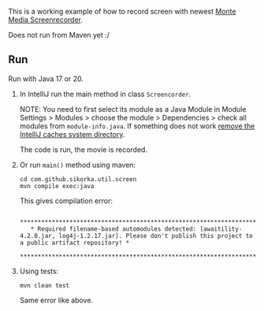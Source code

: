 This is a working example of how to record screen with newest [Monte Media Screenrecorder](https://github.com/wrandelshofer/MonteMedia/tree/main/org.monte.demo.screenrecorder). 

Does not run from Maven yet :/

Run
---

Run with Java 17 or 20. 

1. In IntelliJ run the main method in class `Screencorder`. 

   NOTE: You need to first select its module as a Java Module in Module Settings > Modules > choose the module > Dependencies > check all modules from `module-info.java`. If something does not work [remove the IntelliJ caches system directory](https://www.jetbrains.com/help/idea/directories-used-by-the-ide-to-store-settings-caches-plugins-and-logs.html#system-directory).

   The code is run, the movie is recorded. 

2. Or run `main()` method using maven: 
    
       cd com.github.sikorka.util.screen
       mvn compile exec:java

    This gives compilation error: 

          **************************************************************************************************************************************************************
          * Required filename-based automodules detected: [awaitility-4.2.0.jar, log4j-1.2.17.jar]. Please don't publish this project to a public artifact repository! *
          **************************************************************************************************************************************************************

3. Using tests: 

       mvn clean test

   Same error like above. 